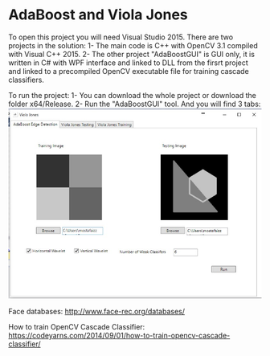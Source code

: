 # AdaBoost and Viola Jones

To open this project you will need Visual Studio 2015.
There are two projects in the solution:
1- The main code is C++ with OpenCV 3.1 compiled with Visual C++ 2015.
2- The other project "AdaBoostGUI" is GUI only, it is written in C# with WPF interface and linked to DLL from the firsrt project and linked to a precompiled OpenCV executable file for training cascade classifiers.

To run the project:
1- You can download the whole project or download the folder x64/Release.
2- Run the "AdaBoostGUI" tool. And you will find 3 tabs:
![Alt text](/imgs/0.jpg?raw=true "AdaBoostGUI")

Face databases:
http://www.face-rec.org/databases/

How to train OpenCV Cascade Classifier:
https://codeyarns.com/2014/09/01/how-to-train-opencv-cascade-classifier/